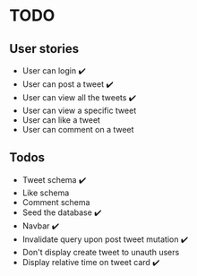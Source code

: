 # TODO

## User stories

- User can login ✔️
- User can post a tweet ✔️
- User can view all the tweets ✔️
- User can view a specific tweet
- User can like a tweet
- User can comment on a tweet

## Todos

- Tweet schema ✔️
- Like schema
- Comment schema
- Seed the database ✔️
- Navbar ✔️
- Invalidate query upon post tweet mutation ✔️
- Don't display create tweet to unauth users
- Display relative time on tweet card ✔️
